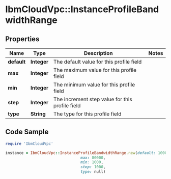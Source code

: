 # IbmCloudVpc::InstanceProfileBandwidthRange

## Properties

Name | Type | Description | Notes
------------ | ------------- | ------------- | -------------
**default** | **Integer** | The default value for this profile field | 
**max** | **Integer** | The maximum value for this profile field | 
**min** | **Integer** | The minimum value for this profile field | 
**step** | **Integer** | The increment step value for this profile field | 
**type** | **String** | The type for this profile field | 

## Code Sample

```ruby
require 'IbmCloudVpc'

instance = IbmCloudVpc::InstanceProfileBandwidthRange.new(default: 10000,
                                 max: 80000,
                                 min: 1000,
                                 step: 1000,
                                 type: null)
```


